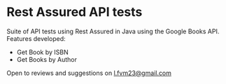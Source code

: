 # Rest Assured API tests

Suite of API tests using Rest Assured in Java using the Google Books API. Features developed:

+ Get Book by ISBN
+ Get Books by Author

Open to reviews and suggestions on l.fvm23@gmail.com
